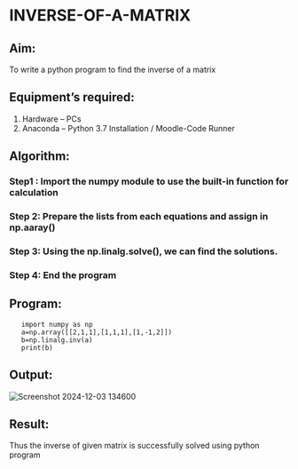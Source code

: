 # INVERSE-OF-A-MATRIX
## Aim:
To write a python program to find the inverse of a matrix
## Equipment’s required:
1. 	Hardware – PCs
2. 	Anaconda – Python 3.7 Installation / Moodle-Code Runner
## Algorithm:
### Step1 : Import the numpy module to use the built-in function for calculation
### Step 2: Prepare the lists from each equations and assign in np.aaray()
### Step 3: Using the np.linalg.solve(), we can find the solutions.
### Step 4: End the program

## Program:
       import numpy as np       
       a=np.array([[2,1,1],[1,1,1],[1,-1,2]])
       b=np.linalg.inv(a)
       print(b)
## Output:
![Screenshot 2024-12-03 134600](https://github.com/user-attachments/assets/b24980dd-4ba8-4edf-afb8-8b20df70e5b8)

## Result:
Thus the inverse of given matrix is successfully solved using python program


